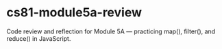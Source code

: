 # cs81-module5a-review
Code review and reflection for Module 5A — practicing map(), filter(), and reduce() in JavaScript.
